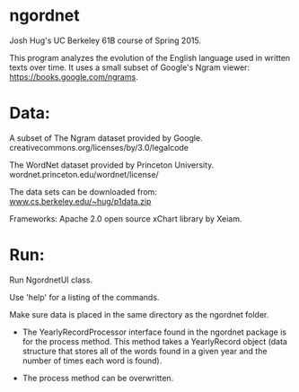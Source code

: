 # ngordnet

Josh Hug's UC Berkeley 61B course of Spring 2015.

This program analyzes the evolution of the English language used in written texts over time. It uses a small subset of Google's Ngram viewer: https://books.google.com/ngrams.

# Data:

A subset of The Ngram dataset provided by Google.
creativecommons.org/licenses/by/3.0/legalcode

The WordNet dataset provided by Princeton University.
wordnet.princeton.edu/wordnet/license/

The data sets can be downloaded from:
www.cs.berkeley.edu/~hug/p1data.zip

Frameworks:
Apache 2.0 open source xChart library by Xeiam.

# Run:
Run NgordnetUI class.

Use 'help' for a listing of the commands.

Make sure data is placed in the same directory as the ngordnet folder.




* The YearlyRecordProcessor interface found in the ngordnet package is for the process method. This method takes a YearlyRecord object (data structure that stores all of the words found in a given year and the number of times each word is found).

* The process method can be overwritten.
